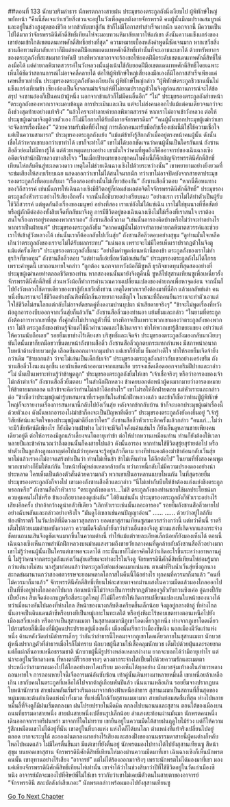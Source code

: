 ##ตอนที่ 133 นักบวชริมลำธาร นักพรตกลางสายฝน
ประมุขรองตระกูลถังนิ่งเงียบไป
ผู้พิทักษ์ใหญ่พยักหน้า “คืนนี้ชัดเจนว่าเซวียสิ่งชวนจะอยู่ในวังเพื่อดูแลผังลายจักรพรรดิ คนผู้นั้นมีลมปราณสมบูรณ์ และอยู่ในช่วงสูงสุดของชีวิต หากข้ากับเขาสู้กัน ข้าก็ไม่มีโอกาสทำสำเร็จมากนัก นอกจากนี้ มีความเป็นไปได้มากว่าจักรพรรดินีศักดิ์สิทธิ์เทียนไห่จะมอบทวนหิมาลัยเทวาให้แก่เขา ดังนั้นความแข็งแกร่งของเขาย่อมเข้าใกล้เขตแดนเทพศักดิ์สิทธิ์อย่างที่สุด”
ความหมายเบื้องหลังคำพูดนี้ชัดเจนมาก หากเซวียสิ่งชวนถือทวนหิมาลัยเทวาก็มีแต่ยอดฝีมือเขตแดนเทพศักดิ์สิทธิ์เท่านั้นที่จะเอาชนะเขาได้ ด้วยทรัพยากรของตระกูลถังที่สะสมมากว่าพันปี บางทีพวกเขาอาจจะร้องขอให้ยอดฝีมือระดับเขตแดนเทพศักดิ์สิทธิ์ให้ลงมือได้ แต่ค่ายกลพิฆาตสวรรค์ในวังหลวงนั้นมุ่งเน้นใช้กับยอดฝีมือเขตแดนเทพศักดิ์สิทธิ์โดยเฉพาะ
เห็นได้ชัดว่าสถานการณ์ไม่อาจคลี่คลายได้ ต่อให้ผู้พิทักษ์ใหญ่เสี่ยงลงมือเองก็มีโอกาสสำเร็จเพียงแค่เศษเสี้ยวเท่านั้น
ประมุขรองตระกูลถังยังคงเงียบงัน
ผู้พิทักษ์ใหญ่กล่าว “ผู้พิทักษ์ตระกูลชิวซานนั้นไม่แข็งแกร่งเทียมข้า เซียงอ๋องเป็นจิ้งจอกเฒ่าเจ้าเล่ห์ที่ไม่ยอมปรากฏตัวในจิงตูก่อนสถานการณ์จะได้ข้อสรุป จงซานอ๋องก็เป็นคนบ้าผู้หนึ่ง นอกจากข้าแล้วก็ไม่มีคนอื่นอีก”
“ไม่” ประมุขรองตระกูลถังส่ายหน้า “ตระกูลถังของพวกเราจะมอบข้อมูล การประเมินและเงิน แต่จะไม่ส่งคนออกไปแม้แต่คนเดียวจนกว่าจะถึงช่วงสุดท้ายอย่างแท้จริง”
“แล้วใครจะทำลายค่ายกลพิฆาตสวรรค์ หากเราไม่อาจเข้าวังหลวง ต่อให้ประมุขผู้เฒ่ามาจิงตูด้วยตัวเอง ก็ไม่มีโอกาสได้รับผังลายจักรพรรดิมา”
“คนผู้นั้นบอกประมุขผู้เฒ่าว่าเขาจะจัดการเรื่องนี้เอง”
“ด้วยความรับผิดที่ยิ่งใหญ่ การเลือกคนมารับมือกับเรื่องเช่นนี้มิใช่ใช้ความเชื่อใจ แต่เป็นความสามารถ”
ประมุขรองตระกูลถังแย้ง “แม้แต่ข้ายังรู้สึกกลัวเมื่ออยู่ตรงหน้าคนผู้นั้น ดังนั้นเชื่อได้ว่าหากเขาบอกว่าเขาทำได้ เขาก็จะทำได้”
เขาไม่ได้บอกชัดเจนว่าคนผู้นั้นเป็นใครกันแน่
ถังซานสือลิ่วย่อมไม่มีทางรู้ได้ แต่ด้วยเหตุผลบางอย่าง เขามั่นใจว่าคนที่พูดถึงก็คืออาจารย์ของเฉินฉางเซิง อดีตเจ้าสำนักฝึกหลวงซางสิงโจว
“ในเมื่อเป้าหมายของทุกคนในคืนนี้ก็คือเชิญจักรพรรดินีศักดิ์สิทธิ์เทียนไห่กลับคืนสู่ทะเลดวงดาว เหตุใดไม่ช่วยเฉินฉางเซิงไปด้วยระหว่างนั้น”
เขาพยายามอย่างยิ่งยวดที่จะข่มเสียงให้สงบเรียบเฉย แสดงออกว่าเขาไม่ได้สนใจมากนัก
ทว่าเขาไม่อาจปิดบังจากสายตาประมุขรองตระกูลถังที่ตอบกลับมา “เรื่องสองอย่างนั้นไม่เกี่ยวข้องกัน”
ถังซานสือลิ่วตอบ “หากนี่คือหนทางของวิถีสวรรค์ เช่นนั้นการให้เฉินฉางเซิงมีชีวิตอยู่ก็ย่อมส่งผลต่อจิตใจจักรพรรดินีศักดิ์สิทธิ์”
ประมุขรองตระกูลถังหัวเราะอย่างไร้เสียงอีกครั้ง จากนั้นก็อธิบายอย่างเรียบเฉย “อย่างแรก เราไม่ได้ทำตัวเป็นผู้รับใช้วิถีสวรรค์ แต่พูดกันถึงเรื่องของมนุษย์ อย่างที่สอง เราแซ่ถังไม่ได้แซ่เฉิน เราไม่ใช่ขุนนางที่ซื่อสัตย์หรือผู้ภักดีต่ออ๋องทั้งสิบเจ็ดที่กลับมาจิงตู การมีชีวิตอยู่ของเฉินฉางเซิงไม่ใช่เรื่องที่เราสนใจ เราต้องสนใจเรื่องการอยู่รอดของพวกเราเอง”
ถังซานสือลิ่วถาม “เช่นนั้นอารองคิดบ้างหรือไม่ว่าจะทำอย่างไรหากเราเป็นฝ่ายแพ้”
ประมุขรองตระกูลถังยิ้ม “หากคนผู้นั้นไม่อาจทำลายค่ายกลพิฆาตสวรรค์และช่วยเราให้เข้าสู่วังหลวงได้ เช่นนั้นเราก็ต้องกลับไปเวิ่นสุ่ย”
ถังซานสือลิ่วตอบอย่างสุขุม “ดูท่านมั่นใจเหลือเกินว่าตระกูลถังของเราจะไม่ได้รับผลกระทบ”
“แน่นอน เพราะจะไม่มีใครเห็นเราปรากฏตัวในจิงตูแม้แต่ครั้งเดียว”
ประมุขรองตระกูลถังชี้แนะ “อย่าลืมคำพูดก่อนหน้านี้ของข้า ตระกูลถังของเราไม่ทำธุรกิจที่ขาดทุน”
ถังซานสือลิ่วตอบ “แต่ท่านก็เอ่ยชื่อหวังผ้อเช่นกัน”
ประมุขรองตระกูลถังไม่ได้โกรธเพราะคำพูดนี้ เขาถอนหายใจกล่าว “ถูกต้อง นอกจากหวังผ้อก็มีซูหลี ธุรกิจขาดทุนที่สุดสองอย่างที่ประมุขผู้เฒ่าเคยทำตลอดชีวิตของท่าน หากสองคนนั้นมายังจิงตูคืนนี้ ซูหลีไปสุสานเทียนซูเพื่อเหนี่ยวรั้งจักรพรรดินีศักดิ์สิทธิ์ ส่วนหวังผ้อก็ทำการคำนวณความเปลี่ยนแปลงของค่ายกลเพื่อหาจุดอ่อน จากนั้นก็ไปยังวังหลวงใช้ดาบเดียวของเขาสู้กับเซวียสิ่งชวน เหตุใดพวกเรายังต้องมาที่นี่อีก แล้วผลลัพธ์เล่า คนหนึ่งยืนกรานจะใช้ชีวิตอย่างบัณฑิตที่มีกลิ่นอายยากจนเข็ญใจ ในขณะที่อีกคนยืนกรานจะทำตัวเอาแต่ใจใช้ชีวิตไม่สนโลกแต่กลับไม่อาจตัดขาดคู่ที่งดงามปานบุปผา น่าเสียดายจริงๆ”
“ข้าจะไม่พูดเรื่องที่หวังผ้อถูกอารองบีบออกจากเวิ่นสุ่ยก็แล้วกัน”
ถังซานสือลิ่วมองท่านอา แย้มยิ้มและกล่าว “ในยามที่ตระกูลถังต้องการพวกเขาที่สุด ทั้งคู่กลับไม่ปรากฏตัวที่นี่ บางทีอาจเป็นเพราะพวกเขามองว่าตระกูลถังของพวกเรา ไม่สิ ตระกูลถังของท่านรู้จักแต่ใช้นิ้วคำนวณและใช้เงินเจรจา ทำให้พวกเขารู้สึกขยะแขยง อย่าว่าแต่ให้ความนับถือเลย”
รอยยิ้มเขาช่างไร้เดียงสา บริสุทธิ์และเจิดจ้า
ประมุขรองตระกูลถังมองกลับมาเงียบๆ ทันใดนั้นเขาก็ยกมือขวาขึ้นตบหน้าถังซานสือลิ่ว
ถังซานสือลิ่วถูกตบกระแทกกำแพง มีสภาพน่าอนาถใบหน้าด้านซ้ายบวมปูด เลือดซึมออกมาจากมุมปาก
แต่เขาก็ยังยิ้ม ยิ้มอย่างดีใจ ทำให้รอยยิ้มเจิดจ้ายิ่งกว่าเดิม
“ข้าบอกแล้ว ว่าจะไม่เล่นเป็นเด็กกับเจ้า” ประมุขรองตระกูลถังกล่าวกับเขาอย่างเคร่งขรึม
ถังซานสือลิ่วโงนเงนลุกขึ้น เอาผ้าเช็ดหน้าออกมาจากแขนเสื้อ บรรจงเช็ดเลือดออกจากริมฝีปากและกล่าว “ไม่ นั่นเป็นเพราะท่านรู้ว่าข้าพูดถูก”
ประมุขรองตระกูลถังยิ้มให้เขา “เจ้าเชื่อจริงๆ หรือว่าอารองของเจ้าไม่กล้าฆ่าเจ้า”
ถังซานสือลิ่วยิ้มตอบ “ในสำนักฝึกหลวง ข้าเคยบอกต่อหน้าผู้คนมากมายว่าอารองหมายให้ข้าตายมาตลอด แล้วข้าจะคิดว่าท่านไม่กล้าได้อย่างไร”
เขาไม่รอให้อีกฝ่ายตอบ แต่หัวเราะและกล่าวต่อ “ข้าเชื่อว่าประมุขผู้เฒ่ารู้บทสนทนาที่เราคุยกันในสำนักฝึกหลวงแล้ว และข้าก็เชื่อว่าท่านปู่ผู้พิทักษ์ใหญ่ก็จะรายงานเรื่องการสนทนานี้กลับไปยังเวิ่นสุ่ย หลังจากข้ากลับบ้าน ข้าก็จะบอกประมุขผู้เฒ่าเรื่องนี้ด้วยตัวเอง ดังนั้นหากอารองไม่ฆ่าข้าก็คงจะเป็นปัญหาทีเดียว”
ประมุขรองตระกูลถังยังคงยิ้มอยู่ “เจ้ารู้วิสัยทัศน์และจิตใจของประมุขผู้เฒ่าดียิ่งกว่าใคร”
ถังซานสือลิ่วหัวเราะอีกครั้งแล้วกล่าว “คนแก่...ไม่ว่าจะมีวิสัยทัศน์ดีเพียงไร ก็ยังมีความฝ้าฟาง ไม่ว่าจะมีจิตใจคั่งแค้นเช่นไร ก็ยังเอ็นดูหลานชายเพียงคนเดียวอยู่ดี ต่อให้อารองมีลูกแล้วเลี้ยงจนโตอายุเท่าข้า ต่อให้ปากหวานเหมือนท่าน ท่านก็ยังต้องใช้เวลาหลายปีและข้าคำนวณว่าถึงตอนนั้นก็คงสายไปแล้ว ดังนั้นอารอง หากท่านใช้ชีวิตสุรุ่ยสุร่ายต่อไป หรือทำตัวเป็นลูกล้างลูกผลาญต่อไปแม้ว่าทุกคนจะรู้อยู่แล้วก็ตาม บางทีท่านคงต้องฆ่าข้าก่อนกลับเวิ่นสุ่ย หาไม่แล้วเราคงไม่อาจแสร้งทำเป็นว่า ท่านไม่เห็นข้า ข้าไม่เห็นท่าน ได้อีกต่อไป”
ในยามที่ทั้งสองคนพูด พวกเขาต่างก็ยิ้มให้แก่กัน ใบหน้าทั้งคู่หล่อเหลาคล้ายกัน ทว่าภาพนี้กลับไม่มีความปรองดองอย่างน่าประหลาด ใครเห็นเป็นต้องตัวสั่นด้วยความกลัว
พวกเขาเป็นอาหลานแบบไหนกัน
ในที่สุดรอยยิ้มประมุขรองตระกูลถังก็จางไป เขามองถังซานสือลิ่วและกล่าว “นี่ไม่เท่ากับบีบให้ข้าต้องแก่งแย่งชิงตระกูลหรอกหรือ”
ถังซานสือลิ่วหัวเราะ “ตระกูลถังของเรา...ไม่สิ ตระกูลถังของท่านชอบใช้ผลประโยชน์มาควบคุมคนไม่ใช่หรือ ข้าเองก็อยากลองดูเช่นกัน”
ได้ยินเช่นนั้น ประมุขรองตระกูลถังก็หัวเราะอย่างไร้เสียงอีกครั้ง ปากอ้ากว้างดูน่ากลัวทีเดียว
“เลิกหัวเราะเช่นนั้นเถอะอารอง” รอยยิ้มถังซานสือลิ่วหายไปอย่างฉับพลันและกล่าวอย่างจริงใจ “มันดูโง่เขลาเช่นคนปัญญาอ่อน”
……
……
ด้วยว่าอยู่ใกล้กับท้องฟ้าราตรี ในวันปกติที่มีดวงดาวสุกสกาว ยอดเขาสุสานเทียนซูสมควรสว่างกว่านี้ แต่ทว่าคืนนี้ ราตรีเต็มไปด้วยเมฆดำบดบังดวงดาว ความมืดจึงลึกล้ำยิ่งกว่าส่วนอื่นของจิงตู ม่านแสงที่เกิดจากแสงกระจ่างชัดบนถนนเสินจึงดูชัดเจนมากขึ้นในความต่างนี้ ทำให้แม้แต่รายละเอียดเล็กน้อยก็ยังมองเห็นได้
ตอนนี้เฉินฉางเซิงเห็นภาพสำนักฝึกหลวงบนม่านแสงรวมถึงชายวัยกลางคนที่ดูคล้ายกับถังซานสือลิ่วอย่างมาก เขาไม่รู้ว่าคนผู้นั้นเป็นใครแต่เขาพอจะเดาได้ กระนั้นเขาก็ไม่อาจคิดได้ว่าเกิดอะไรขึ้นระหว่างอาหลานคู่นี้ ไม่รู้ว่าคนจากตระกูลถังแห่งเวิ่นสุ่ยเตรียมจะทำอะไรในจิงตู
จักรพรรดินีศักดิ์สิทธิ์เทียนไห่ย่อมรู้มากกว่าแต่นางไม่สน
นางรู้มาก่อนแล้วว่าตระกูลถังย่อมส่งคนมาแน่นอน ตาเฒ่าที่ริมน้ำเวิ่นสุ่ยซึ่งถูกนางสะกดข่มมานานกว่าสองศตวรรษจะยอมพลาดโอกาสในคืนนี้ได้อย่างไร
ทุกคนที่ควรมาก็มาแล้ว
“คนที่ไม่ควรมาก็มาแล้ว”
จักรพรรดินีศักดิ์สิทธิ์เทียนไห่ละสายตาจากม่านแสงในความมืดแล้วมองไกลออกไป
เป็นที่ซึ่งอยู่ห่างไกลออกไปมาก
ก่อนหน้านี้ไม่ว่าจะเป็นการปรากฏตัวของจูลั่วกับกวนซิงเค่อ อู๋ฉยงปี้กับเปี๋ยยั่งหง สิบเจ็ดอ๋องกบฏหรือสี่ตระกูลใหญ่ ก็ไม่มีใครทำให้เกิดการเปลี่ยนแปลงบนใบหน้าของนางได้
ทว่าเมื่อนางหันไปมองที่ห่างไกล สีหน้าของนางกลับตึงเครียดขึ้นเล็กน้อย
จิงตูอยู่กลางต้าลู่ ที่ห่างไกลนั้นอาจเป็นดินแดนต้าซีหรือบางทีเป็นหมู่เกาะในทะเลใต้ หรือทุ่งหิมะไร้ขอบเขตทางตอนเหนือไปยังเมืองเสวี่ยเหล่า
หรืออาจเป็นสุสานเมฆา
ในสุสานเมฆามีภูเขาโดดเดี่ยวลูกหนึ่ง ห่างจากภูเขาโดดเดี่ยวไปสามร้อยลี้มีเมืองที่มีผู้คนประปรายอยู่เมืองหนึ่ง เมืองนั้นเรียกว่าเมืองซีหนิง
นอกเมืองมีวัดเก่าแห่งหนึ่ง ด้านหลังวัดเก่ามีลำธารเล็กๆ ว่ากันว่าลำธารนี้ไหลมาจากภูเขาโดดเดี่ยวภายในสุสานเมฆา
นักบวชผู้หนึ่งปรากฏตัวที่ลำธารเมื่อไรก็ไม่ทราบ
นักบวชผู้นี้สวมใช่เสื้อคลุมนักบวช เต็มไปด้วยฝุ่นและรอยขาดแต่ก็แผ่กลิ่นอายเหนือธรรมชาติ
นักบวชผู้นี้มีรูปร่างหล่อเหลาสง่างาม ยากจะบอกได้ว่ามีอายุเท่าไร แต่น่าจะอยู่ในวัยกลางคน ที่หางตามีริ้วรอยจางๆ ดวงตากระจ่างใสเปี่ยมไปด้วยความรักและเมตตา ประหนึ่งว่าสามารถมองไปได้ไกลอย่างหาใดเปรียบ มองเห็นได้ทุกอย่าง
นักบวชจุ่มเท้าลงในลำธารพลางถอนหายใจ
การถอนหายใจนี้เจืออารมณ์อันซับซ้อน
เท้าคู่นั้นเดินทางมาหลายหมื่นลี้ เขาเหนื่อยล้าเหลือเกิน
เขากับคนในตระกูลที่เหลือได้ไปจากต้าลู่เกือบพันปีแล้ว เนิ่นนานเหลือเกิน
รอยยิ้มจางปรากฏบนใบหน้านักบวช สายฝนพลันเริ่มร่วงรินลงมาจากท้องฟ้าเหนือลำธาร
สุสานเมฆาเป็นสถานที่สิ้นสุดของหมู่เมฆและต้นกำเนิดแห่งน้ำทั้งมวล ที่แห่งนี้ใกล้กับสุสานเมฆามาก สายฝนย่อมสดชื่นที่สุด
ห่างไปหลายหมื่นลี้ที่จิงตูก็มีฝนเริ่มตกลงมา ฝนโปรยปรายในมืดมิด ตกลงไปบนถนนและสุสาน
ตอนใต้ของเมืองบนถนนที่ธรรมดาสายหนึ่ง สายฝนสายหนึ่งเปลี่ยนรูปเล็กน้อย ลำแสงสะท้อนผ่านมันมา
นักพรตคนหนึ่งเดินออกจากราตรีฝนพรำ มาจากที่ใดไม่ทราบ
เขายืนอยู่ในความมืดใต้สายฝนฤดูใบไม้ร่วง แต่ก็ให้ความรู้สึกเหมือนเขาไม่ได้อยู่ที่นั่น
เขาอยู่ในที่บางแห่ง แห่งใดก็ได้บนโลก ตำแหน่งที่แท้จริงเปลี่ยนไปอยู่ตลอด ยากจะระบุได้
ละอองฝนตกลงมาอย่างไร้เสียงและสองฝั่งของถนนธรรมดาสายนี้ผู้คนต่างก็หลับใหลไปหมดแล้ว ไม่มีใครตื่นขึ้นมา
มีแต่เขาที่ยังตื่นอยู่
นักพรตมองไปทางใต้ไปยังสุสานเทียนซู สีหน้าสุขุม
บนยอดเขาสุสาน จักรพรรดินีศักดิ์สิทธิ์เทียนไห่มองผ่านความมืดมาที่เขา
เฉินฉางเซิงก็เห็นนักพรตคนนั้น
เขาอุทานอย่างไร้เสียง “อาจารย์” แต่ไม่ได้ร้องออกมาจริงๆ
เพราะนักพรตไม่ได้มองมาที่เขา มองแค่เพียงจักรพรรดินีศักดิ์สิทธิ์เทียนไห่เท่านั้น
เขาจำได้ว่าในช่วงสิบกว่าปีที่ใช้ชีวิตอยู่ในวัดเก่าเมืองซีหนิง อาจารย์มักจะมองไปที่ศิษย์พี่ไม่ใช่เขา ราวกับว่าเขาไม่เคยมีตัวตนในสายตาของอาจารย์
“จักรพรรดินี สละบัลลังก์เสียเถอะ” นักพรตกล่าวพร้อมมองไปยังสุสานเทียนซู


[Go To Next Chapter]( ./643.md)